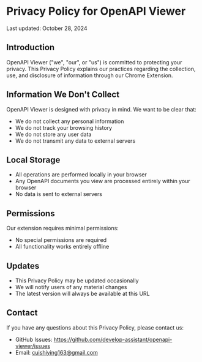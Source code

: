 # Privacy Policy for OpenAPI Viewer

Last updated: October 28, 2024

## Introduction
OpenAPI Viewer ("we", "our", or "us") is committed to protecting your privacy. This Privacy Policy explains our practices regarding the collection, use, and disclosure of information through our Chrome Extension.

## Information We Don't Collect
OpenAPI Viewer is designed with privacy in mind. We want to be clear that:
- We do not collect any personal information
- We do not track your browsing history
- We do not store any user data
- We do not transmit any data to external servers

## Local Storage
- All operations are performed locally in your browser
- Any OpenAPI documents you view are processed entirely within your browser
- No data is sent to external servers

## Permissions
Our extension requires minimal permissions:
- No special permissions are required
- All functionality works entirely offline

## Updates
- This Privacy Policy may be updated occasionally
- We will notify users of any material changes
- The latest version will always be available at this URL

## Contact
If you have any questions about this Privacy Policy, please contact us:
- GitHub Issues: https://github.com/develop-assistant/openapi-viewer/issues
- Email: cuishiying163@gmail.com

